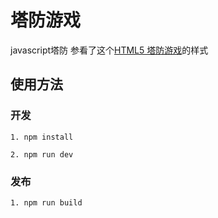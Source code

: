 # 塔防游戏
javascript塔防
参看了这个[HTML5 塔防游戏](https://oldj.net/static/html5-tower-defense/td.html)的样式

## 使用方法

### 开发

```
1. npm install 

2. npm run dev

```

### 发布

```
1. npm run build
```